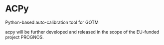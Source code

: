 # ACPy
Python-based auto-calibration tool for GOTM

acpy will be further developed and released in the scope of the EU-funded project PROGNOS.
